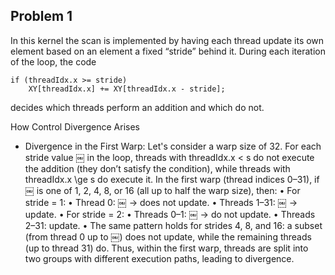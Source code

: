 ## Problem 1
In this kernel the scan is implemented by having each thread update its own element based on an element a fixed “stride” behind it. During each iteration of the loop, the code
```
if (threadIdx.x >= stride)
    XY[threadIdx.x] += XY[threadIdx.x - stride];
```
decides which threads perform an addition and which do not.

How Control Divergence Arises
- Divergence in the First Warp:
Let's consider a warp size of 32. For each stride value ￼ in the loop, threads with threadIdx.x < s do not execute the addition (they don’t satisfy the condition), while threads with threadIdx.x \ge s do execute it. In the first warp (thread indices 0–31), if ￼ is one of 1, 2, 4, 8, or 16 (all up to half the warp size), then:
	•	For stride = 1:
	•	Thread 0: ￼ → does not update.
	•	Threads 1–31: ￼ → update.
	•	For stride = 2:
	•	Threads 0–1: ￼ → do not update.
	•	Threads 2–31: update.
	•	The same pattern holds for strides 4, 8, and 16: a subset (from thread 0 up to ￼) does not update, while the remaining threads (up to thread 31) do.
Thus, within the first warp, threads are split into two groups with different execution paths, leading to divergence.

